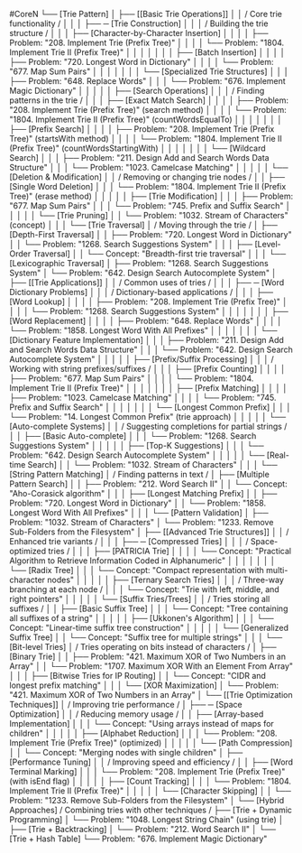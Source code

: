 #CoreN
└──  [Trie Pattern]
    │
    ├── [[Basic Trie Operations]]
    │   │   / Core trie functionality /
    │   │
    │   ├── ─ [Trie Construction]
    │   │   │   / Building the trie structure /
    │   │   │   ├── [Character-by-Character Insertion]
    │   │   │   │   ├── Problem: "208. Implement Trie (Prefix Tree)"
    │   │   │   │   └── Problem: "1804. Implement Trie II (Prefix Tree)"
    │   │   │   │
    │   │   │   ├── [Batch Insertion]
    │   │   │   │   ├── Problem: "720. Longest Word in Dictionary"
    │   │   │   │   └── Problem: "677. Map Sum Pairs"
    │   │   │   │
    │   │   │   └── [Specialized Trie Structures]
    │   │   │       ├── Problem: "648. Replace Words"
    │   │   │       └── Problem: "676. Implement Magic Dictionary"
    │   │   │
    │   │   ├── [Search Operations]
    │   │   │   / Finding patterns in the trie /
    │   │   │   ├── [Exact Match Search]
    │   │   │   │   ├── Problem: "208. Implement Trie (Prefix Tree)" (search method)
    │   │   │   │   └── Problem: "1804. Implement Trie II (Prefix Tree)" (countWordsEqualTo)
    │   │   │   │
    │   │   │   ├── [Prefix Search]
    │   │   │   │   ├── Problem: "208. Implement Trie (Prefix Tree)" (startsWith method)
    │   │   │   │   └── Problem: "1804. Implement Trie II (Prefix Tree)" (countWordsStartingWith)
    │   │   │   │
    │   │   │   └── [Wildcard Search]
    │   │   │       ├── Problem: "211. Design Add and Search Words Data Structure"
    │   │   │       └── Problem: "1023. Camelcase Matching"
    │   │   │
    │   │   └── [Deletion & Modification]
    │   │       / Removing or changing trie nodes /
    │   │       ├── [Single Word Deletion]
    │   │       │   └── Problem: "1804. Implement Trie II (Prefix Tree)" (erase method)
    │   │       │
    │   │       ├── [Trie Modification]
    │   │       │   ├── Problem: "677. Map Sum Pairs"
    │   │       │   └── Problem: "745. Prefix and Suffix Search"
    │   │       │
    │   │       └── [Trie Pruning]
    │   │           └── Problem: "1032. Stream of Characters" (concept)
    │   │
    │   └── [Trie Traversal]
    │       / Moving through the trie /
    │       ├── [Depth-First Traversal]
    │       │   ├── Problem: "720. Longest Word in Dictionary"
    │       │   └── Problem: "1268. Search Suggestions System"
    │       │
    │       ├── [Level-Order Traversal]
    │       │   └── Concept: "Breadth-first trie traversal"
    │       │
    │       └── [Lexicographic Traversal]
    │           ├── Problem: "1268. Search Suggestions System"
    │           └── Problem: "642. Design Search Autocomplete System"
    │
    ├── [[Trie Applications]]
    │   │   / Common uses of tries /
    │   │
    │   ├── ─ [Word Dictionary Problems]
    │   │   │   / Dictionary-based applications /
    │   │   │   ├── [Word Lookup]
    │   │   │   │   ├── Problem: "208. Implement Trie (Prefix Tree)"
    │   │   │   │   └── Problem: "1268. Search Suggestions System"
    │   │   │   │
    │   │   │   ├── [Word Replacement]
    │   │   │   │   ├── Problem: "648. Replace Words"
    │   │   │   │   └── Problem: "1858. Longest Word With All Prefixes"
    │   │   │   │
    │   │   │   └── [Dictionary Feature Implementation]
    │   │   │       ├── Problem: "211. Design Add and Search Words Data Structure"
    │   │   │       └── Problem: "642. Design Search Autocomplete System"
    │   │   │
    │   │   ├── [Prefix/Suffix Processing]
    │   │   │   / Working with string prefixes/suffixes /
    │   │   │   ├── [Prefix Counting]
    │   │   │   │   ├── Problem: "677. Map Sum Pairs"
    │   │   │   │   └── Problem: "1804. Implement Trie II (Prefix Tree)"
    │   │   │   │
    │   │   │   ├── [Prefix Matching]
    │   │   │   │   ├── Problem: "1023. Camelcase Matching"
    │   │   │   │   └── Problem: "745. Prefix and Suffix Search"
    │   │   │   │
    │   │   │   └── [Longest Common Prefix]
    │   │   │       └── Problem: "14. Longest Common Prefix" (trie approach)
    │   │   │
    │   │   └── [Auto-complete Systems]
    │   │       / Suggesting completions for partial strings /
    │   │       ├── [Basic Auto-complete]
    │   │       │   └── Problem: "1268. Search Suggestions System"
    │   │       │
    │   │       ├── [Top-K Suggestions]
    │   │       │   └── Problem: "642. Design Search Autocomplete System"
    │   │       │
    │   │       └── [Real-time Search]
    │   │           └── Problem: "1032. Stream of Characters"
    │   │
    │   └── [String Pattern Matching]
    │       / Finding patterns in text /
    │       ├── [Multiple Pattern Search]
    │       │   ├── Problem: "212. Word Search II"
    │       │   └── Concept: "Aho-Corasick algorithm"
    │       │
    │       ├── [Longest Matching Prefix]
    │       │   ├── Problem: "720. Longest Word in Dictionary"
    │       │   └── Problem: "1858. Longest Word With All Prefixes"
    │       │
    │       └── [Pattern Validation]
    │           ├── Problem: "1032. Stream of Characters"
    │           └── Problem: "1233. Remove Sub-Folders from the Filesystem"
    │
    ├── [[Advanced Trie Structures]]
    │   │   / Enhanced trie variants /
    │   │
    │   ├── ─ [Compressed Tries]
    │   │   │   / Space-optimized tries /
    │   │   │   ├── [PATRICIA Trie]
    │   │   │   │   └── Concept: "Practical Algorithm to Retrieve Information Coded in Alphanumeric"
    │   │   │   │
    │   │   │   └── [Radix Tree]
    │   │   │       └── Concept: "Compact representation with multi-character nodes"
    │   │   │
    │   │   ├── [Ternary Search Tries]
    │   │   │   / Three-way branching at each node /
    │   │   │   └── Concept: "Trie with left, middle, and right pointers"
    │   │   │
    │   │   └── [Suffix Tries/Trees]
    │   │       / Tries storing all suffixes /
    │   │       ├── [Basic Suffix Tree]
    │   │       │   └── Concept: "Tree containing all suffixes of a string"
    │   │       │
    │   │       ├── [Ukkonen's Algorithm]
    │   │       │   └── Concept: "Linear-time suffix tree construction"
    │   │       │
    │   │       └── [Generalized Suffix Tree]
    │   │           └── Concept: "Suffix tree for multiple strings"
    │   │
    │   └── [Bit-level Tries]
    │       / Tries operating on bits instead of characters /
    │       ├── [Binary Trie]
    │       │   ├── Problem: "421. Maximum XOR of Two Numbers in an Array"
    │       │   └── Problem: "1707. Maximum XOR With an Element From Array"
    │       │
    │       ├── [Bitwise Tries for IP Routing]
    │       │   └── Concept: "CIDR and longest prefix matching"
    │       │
    │       └── [XOR Maximization]
    │           └── Problem: "421. Maximum XOR of Two Numbers in an Array"
    │
    └── [[Trie Optimization Techniques]]
        │   / Improving trie performance /
        │
        ├── ─ [Space Optimization]
        │   │   / Reducing memory usage /
        │   │   ├── [Array-based Implementation]
        │   │   │   └── Concept: "Using arrays instead of maps for children"
        │   │   │
        │   │   ├── [Alphabet Reduction]
        │   │   │   └── Problem: "208. Implement Trie (Prefix Tree)" (optimized)
        │   │   │
        │   │   └── [Path Compression]
        │   │       └── Concept: "Merging nodes with single children"
        │
        ├── [Performance Tuning]
        │   │   / Improving speed and efficiency /
        │   │   ├── [Word Terminal Marking]
        │   │   │   └── Problem: "208. Implement Trie (Prefix Tree)" (with isEnd flag)
        │   │   │
        │   │   ├── [Count Tracking]
        │   │   │   └── Problem: "1804. Implement Trie II (Prefix Tree)"
        │   │   │
        │   │   └── [Character Skipping]
        │   │       └── Problem: "1233. Remove Sub-Folders from the Filesystem"
        │
        └── [Hybrid Approaches]
            / Combining tries with other techniques /
            ├── [Trie + Dynamic Programming]
            │   └── Problem: "1048. Longest String Chain" (using trie)
            │
            ├── [Trie + Backtracking]
            │   └── Problem: "212. Word Search II"
            │
            └── [Trie + Hash Table]
                └── Problem: "676. Implement Magic Dictionary"
